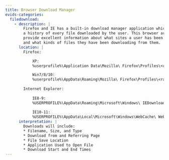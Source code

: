 ```yaml
---
title: Browser Download Manager
evids-categories:
  filedownload:
    - description: |
        Firefox and IE has a built-in download manager application which keeps
        a history of every file downloaded by the user. This browser artifact can
        provide excellent information about what sites a user has been visiting
        and what kinds of files they have been downloading from them. 
      location: |
        Firefox:

            XP:
            %userprofile%\Application Data\Mozilla\ Firefox\Profiles\<random text>.default\downloads.sqlite

            Win7/8/10:
            %userprofile%\AppData\Roaming\Mozilla\ Firefox\Profiles\<random text>.default\downloads.sqlite
        
        Internet Explorer:
        
            IE8-9:
            %USERPROFILE%\AppData\Roaming\Microsoft\Windows\ IEDownloadHistory\
            
            IE10-11:
            %USERPROFILE%\AppData\Local\Microsoft\Windows\WebCache\ WebCacheV*.dat
      interpretation: |
        Downloads will include:
        * Filename, Size, and Type
        * Download from and Referring Page
        * File Save Location
        * Application Used to Open File
        * Download Start and End Times
---
```

